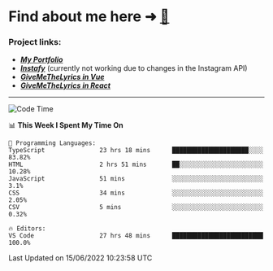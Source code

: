 # Find about me here ➜ [🧑](https://pauabella.dev)

### Project links:
- ***[My Portfolio](https://pauabella.dev)***
- ***[Instafy](https://instafy.me)*** (currently not working due to changes in the Instagram API)
- ***[GiveMeTheLyrics in Vue](https://lyrics.pauabella.dev)***
- ***[GiveMeTheLyrics in React](https://pauabella.dev/GiveMeTheLyrics)***

---
<!--START_SECTION:waka-->
![Code Time](http://img.shields.io/badge/Code%20Time-1%2C163%20hrs%2059%20mins-blue)

📊 **This Week I Spent My Time On** 

```text
💬 Programming Languages: 
TypeScript               23 hrs 18 mins      █████████████████████░░░░   83.82% 
HTML                     2 hrs 51 mins       ██░░░░░░░░░░░░░░░░░░░░░░░   10.28% 
JavaScript               51 mins             ░░░░░░░░░░░░░░░░░░░░░░░░░   3.1% 
CSS                      34 mins             ░░░░░░░░░░░░░░░░░░░░░░░░░   2.05% 
CSV                      5 mins              ░░░░░░░░░░░░░░░░░░░░░░░░░   0.32%

🔥 Editors: 
VS Code                  27 hrs 48 mins      █████████████████████████   100.0%

```


 Last Updated on 15/06/2022 10:23:58 UTC
<!--END_SECTION:waka-->
